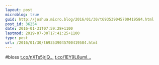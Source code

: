 ```yaml
---
layout: post
microblog: true
guid: http://joshua.micro.blog/2016/01/30/t693539045700419584.html
post_id: 36254
date: 2016-01-31T07:59:28+1100
lastmod: 2019-07-30T17:41:25+1100
type: post
url: /2016/01/30/t693539045700419584.html
---
```

#bloss [t.co/nXTs5jrjQ...](https://t.co/nXTs5jrjQV) [t.co/1EY9L8umI...](https://t.co/1EY9L8umIN)
